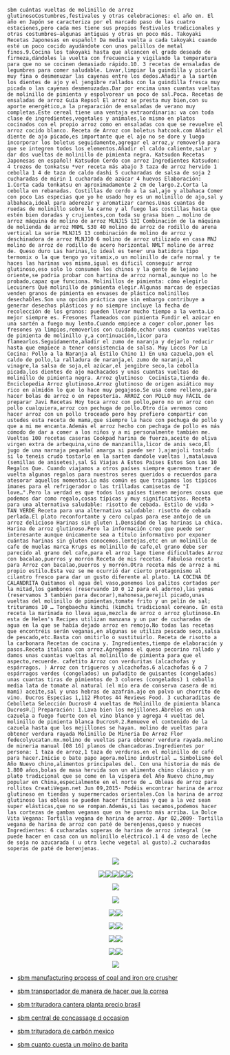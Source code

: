 
```
sbm cuántas vueltas de molinillo de arroz glutinosoCostumbres,festivales y otras celebraciones: el año en. El año en Japón se caracteriza por el marcado paso de las cuatro estaciones,pero cada mes tiene sus propios festivales tradicionales y otras costumbres—algunas antiguas y otras un poco más. Takoyaki Recetas Japonesas en español! Da media vuelta a cada takoyaki cuando esté un poco cocido ayudándote con unos palillos de metal finos.9.Cocina los takoyaki hasta que alcancen el grado deseado de firmeza,dándoles la vuelta con frecuencia y vigilando la temperatura para que no se cocinen demasiado rápido.10. 3 recetas de ensaladas de legumbres para comer saludable. Lavar,limpiar la guindilla y picarla muy fina o desmenuzar las cayenas entre los dedos.Añadir a la sartén los dientes de ajo y el jengibre rallados con la guindilla fresca muy picada o las cayenas desmenuzadas.Dar por encima unas cuantas vueltas de molinillo de pimienta y espolvorear un poco de sal.Poca. Recetas de ensaladas de arroz Guía Repsol El arroz se presta muy bien,con su aporte energético,a la preparación de ensaladas de verano muy completas.Este cereal tiene una ventaja extraordinaria: va con toda clase de ingredientes,vegetales y animales,lo mismo en platos cocinados con el propio arroz como en ensaladas con que se revuelve el arroz cocido blanco. Receta de Arroz con boletus hatcook.com Añadir el diente de ajo picado,es importante que el ajo no se dore y luego incorporar los boletus seguidamente,agregar el arroz,y removerlo para que se integren todos los elementos.Añadir el caldo caliente,salar y dar dos vueltas de molinillo de pimienta negra. Katsudon Recetas Japonesas en español! Katsudon Cerdo con arroz Ingredientes Katsudon: 4 trozos de tonkatsu *ver receta más abajo 3 taza de arroz hervido 1 cebolla 1 4 de taza de caldo dashi 5 cucharadas de salsa de soja 2 cucharadas de mirin 1 cucharada de azúcar 4 huevos Elaboración: 1.Corta cada tonkatsu en aproximadamente 2 cm de largo.2.Corta la cebolla en rebanadas. Costillas de cerdo a la sal,ajo y albahaca Comer con poco Las especias que yo he usado hoy es un molinillo de ajo,sal y albahaca,ideal para aderezar y aromatizar carnes.Unas cuantas de ruedas de molinillo sobre la carne y al fuego las costillas hasta que estén bien doradas y crujientes,con toda su grasa bien … molino de arroz máquina de molino de arroz MLNJ15 13I Combinación de la máquina de molienda de arroz MNML S30 40 molino de arroz de rodillo de arena vertical La serie MLNJ15 13 combinación de molino de arroz y deschinadora de arroz MLNJ10 6 molino de arroz utilizado en casa MNJ molino de arroz de rodillo de acero horizontal NMLT molino de arroz de. Queso duro Las harinas,lo ideal es tener una batidora tipo termomix o la que tengo yo vitamix,o un molinillo de cafe normal y te haces las harinas vos misma,igual es dificil conseguir arroz glutinoso,eso solo lo consumen los chinos y la gente de lejano oriente,se podria probar con hartina de arroz normal,aunque no lo he probado,capaz que funciona. Molinillos de pimienta: cómo elegirlo Lecuiners Qué molinillo de pimienta elegir.Algunas marcas de especias venden granos de pimienta en envases de plástico molinillos desechables.Son una opción práctica que sin embargo contribuye a generar desechos plásticos y no siempre incluye la fecha de recolección de los granos: pueden llevar mucho tiempo a la venta.Lo mejor siempre es. Fresones flameados con pimienta Fundir el azúcar en una sartén a fuego muy lento.Cuando empiece a coger color,poner los fresones ya limpios,removerlos con cuidado,echar unas cuantas vueltas de pimienta de molinillo y,a continuación,licor para flamearlos.Seguidamente,añadir el zumo de naranja y dejarlo reducir hasta que empiece a tener consistencia de salsa. Muy Locos Por La Cocina: Pollo a la Naranja al Estilo Chino 1) En una cazuela,pon el caldo de pollo,la ralladura de naranja,el zumo de naranja,el vinagre,la salsa de soja,el azúcar,el jengibre seco,la cebolla picada,los dientes de ajo machacados y unas cuantas vueltas de molinillo de pimienta negra. Arroz glutinoso  Cocinista,tienda de. Enciclopedia Arroz glutinoso.Arroz glutinoso de origen asiático muy rico en almidón lo que lo hace muy pegajoso.Se usa como relleno,para hacer bolas de arroz o en repostería. ARROZ con POLLO muy FÁCIL de preparar Javi Recetas Hoy toca arroz con pollo,pero no un arroz con pollo cualquiera,arroz con pechuga de pollo.Otro día veremos como hacer arroz con un pollo troceado pero hoy prefiero compartir con ustedes esta receta de mama,que siempre la hace con pechuga de pollo y que a mi me encanta.Además el arroz hecho con pechuga de pollo es más cómodo de dar a comer a los niños y a mi personalmente también me. Vueltas 100 recetas caseras Cookpad harina de fuerza,aceite de oliva virgen extra de arbequina,vino de manzanilla,licor de anis seco,El jugo de una narnaja pequeña( amarga si puede ser ),ajanjoli tostado ( si lo teneis crudo tostarlo en la sarten dandole vueltas ),matalauva (semillas de anisetes),sal Si Viajas A Estos Países Estos Son Los 10 Regalos Que. Cuando viajamos a otros países siempre queremos traer de vuelta algunos regalos para nuestros seres queridos o recuerdos para atesorar aquellos momentos.Lo más común es que traigamos los típicos imanes para el refrigerador o las trilladas camisetas de "I love…".Pero la verdad es que todos los países tienen mejores cosas que podemos dar como regalo,cosas típicas y muy significativas. Receta para una alternativa saludable: risotto de cebada. Estilo de vida > TAN VERDE Receta para una alternativa saludable: risotto de cebada perlada.El plato reconfortante y cero culpas para ese antojo de un arroz delicioso Harinas sin gluten 1.Densidad de las harinas La chica. Harina de arroz glutinoso.Pero la información creo que puede ser interesante aunque únicamente sea a título informativo por exponer cuántas harinas sin gluten conocemos.lentejas,etc en un molinillo de cafe de muelas marca Krups es molinillo de cafe,el grano debe ser parecido al grano del cafe,para el arroz lago tiene dificultades Arroz con bacalao,puerros y morrón Receta de mis recetas. Fabulosa receta para Arroz con bacalao,puerros y morrón.Otra receta más de arroz a mi propio estilo.Ésta vez se me ocurrió dar cierto protagonismo al cilantro fresco para dar un gusto diferente al plato. LA COCINA DE CALANDRITA Quitamos el agua del vaso,ponemos los palitos cortados por la mitad,los gambones (reservando 10 0 12 para el adorno),las yemas (reservamos 3 también para decorar),mahonesa,perejil picado,unas vueltas del molinillo de pimientas,tomate frito y un pelín de sal; trituramos 10 … Tongbaechu kimchi (kimchi tradicional coreano. En esta receta la marinada no lleva agua,mezcla de arroz o arroz glutinoso.En esta de Helen's Recipes utilizan manzana y un par de cucharadas de agua en la que se había dejado arroz en remojo.No todas las recetas que encontréis serán veganas,en algunas se utiliza pescado seco,salsa de pescado,etc.Basta con omitirlo o sustituirlo. Receta de risotto a la carbonara Recetas de cocina y. Ingredientes,tiempo de elaboración y pasos.Receta italiana con arroz.Agregamos el queso pecorino rallado y damos unas cuantas vueltas al molinillo de pimienta para que el aspecto,recuerde. cafetito Arroz con verduritas (alcachofas y espárragos. ) Arroz con trigueros y alcachofas.6 alcachofas 6 o 7 espárragos verdes (congelados) un puñadito de guisantes (congelados) unas cuantas tiras de pimientos de 3 colores (congelados) 1 cebolla media lata de tomate al natural (el mío era de conserva casera de mi mami) aceite,sal y unas hebras de azafrán.ajo en polvo un chorrito de vino. Ducros Especias 1,112 Photos 44 Reviews Food. 3 cucharaditas de Cebolleta Selección Ducros® 4 vueltas de Molinillo de pimienta blanca Ducros®.📌 Preparación: 1.Lava bien los mejillones.Ábrelos en una cazuela a fuego fuerte con el vino blanco y agrega 4 vueltas del molinillo de pimienta blanca Ducros®.2.Remueve el contenido de la cazuela hasta que los mejillones se hayan. molino de vueltas para obtener verdura rayada Molinillo De Mineria De Arroz Flor fedecolyucatan.mx.molino de vueltas para obtener verdura rayada.molino de mineria manual [08 16] planos de chancadoras.Ingredientes por persona: 1 taza de arroz,1 taza de verduras.en el molinillo de café para hacer.Inicie o bate papo agora.molino industrial … Simbolismo del Año Nuevo chino,alimentos principales del. Con una historia de más de 1.800 años,bolas de masa hervida son un alimento chino clásico y un plato tradicional que se come en la víspera del Año Nuevo chino,muy popular en China,especialmente en el norte de … Obleas de arroz para rollitos CreatiVegan.net Jun 09,2015· Podéis encontrar harina de arroz glutinoso en tiendas y supermercados orientales.Con la harina de arroz glutinoso las obleas se pueden hacer finísimas y que a la vez sean super elásticas,que no se rompan.Además,si las secamos,podemos hacer las cortezas de gambas veganas que os he puesto más arriba. La Dolce Vita Vegana: Tortilla vegana de harina de arroz. Apr 02,2009· Tortilla vegana de harina de arroz con paté de berenjenas,queso y nueces Ingredientes: 6 cucharadas soperas de harina de arroz integral (se puede hacer en casa con un molinillo eléctrico).1 4 de vaso de leche de soja no azucarada ( u otra leche vegetal al gusto).2 cucharadas soperas de paté de berenjenas. 
```

<div align="center">

<a href="https://es-crusher.shibang-china.com/github&k=sbm+cu%C3%A1ntas+vueltas+de+molinillo+de+arroz+glutinoso"><img src="https://static.shibang-china.com/es/crusher/logo.jpg"></a>

<a href="https://es-crusher.shibang-china.com/github&k=sbm+cu%C3%A1ntas+vueltas+de+molinillo+de+arroz+glutinoso"><img src="https://static.shibang-china.com/es/crusher/index.jpg"></a><a href="https://es-crusher.shibang-china.com/material.htmlgithub&k=sbm+cu%C3%A1ntas+vueltas+de+molinillo+de+arroz+glutinoso"><img src="https://static.shibang-china.com/es/crusher/material.jpg"></a><a href="https://es-crusher.shibang-china.com/application.htmlgithub&k=sbm+cu%C3%A1ntas+vueltas+de+molinillo+de+arroz+glutinoso"><img src="https://static.shibang-china.com/es/crusher/application.jpg"></a><a href="https://es-crusher.shibang-china.com/aboutus.htmlgithub&k=sbm+cu%C3%A1ntas+vueltas+de+molinillo+de+arroz+glutinoso"><img src="https://static.shibang-china.com/es/crusher/aboutus.jpg"></a><a href="https://es-crusher.shibang-china.com/contact.htmlgithub&k=sbm+cu%C3%A1ntas+vueltas+de+molinillo+de+arroz+glutinoso"><img src="https://static.shibang-china.com/es/crusher/contact.jpg"></a>

<a href="https://es-crusher.shibang-china.com/github&k=sbm+cu%C3%A1ntas+vueltas+de+molinillo+de+arroz+glutinoso"><img src="https://static.shibang-china.com/es/crusher/banner.jpg"></a>

<a href="https://swt.shibang-china.com/github&k=sbm+cu%C3%A1ntas+vueltas+de+molinillo+de+arroz+glutinoso"><img src="https://static.shibang-china.com/es/crusher/text.jpg"></a>

<a href="https://swt.shibang-china.com/github&k=sbm+cu%C3%A1ntas+vueltas+de+molinillo+de+arroz+glutinoso"><img src="https://static.shibang-china.com/es/crusher/chat.jpg"></a><a href="https://es-crusher.shibang-china.com/contact.htmlgithub&k=sbm+cu%C3%A1ntas+vueltas+de+molinillo+de+arroz+glutinoso"><img src="https://static.shibang-china.com/es/crusher/message.jpg"></a>

<a href="https://es-crusher.shibang-china.com/products/pe.htmlgithub&k=sbm+cu%C3%A1ntas+vueltas+de+molinillo+de+arroz+glutinoso"><img src="https://static.shibang-china.com/es/crusher/pe.jpg"></a><a href="https://es-crusher.shibang-china.com/products/pf.htmlgithub&k=sbm+cu%C3%A1ntas+vueltas+de+molinillo+de+arroz+glutinoso"><img src="https://static.shibang-china.com/es/crusher/pf.jpg"></a>

<a href="https://es-crusher.shibang-china.com/products/hpt.htmlgithub&k=sbm+cu%C3%A1ntas+vueltas+de+molinillo+de+arroz+glutinoso"><img src="https://static.shibang-china.com/es/crusher/hpt.jpg"></a><a href="https://es-crusher.shibang-china.com/products/vsi.htmlgithub&k=sbm+cu%C3%A1ntas+vueltas+de+molinillo+de+arroz+glutinoso"><img src="https://static.shibang-china.com/es/crusher/vsi.jpg"></a>

<a href="https://es-crusher.shibang-china.com/products/klv.htmlgithub&k=sbm+cu%C3%A1ntas+vueltas+de+molinillo+de+arroz+glutinoso"><img src="https://static.shibang-china.com/es/crusher/klv.jpg"></a><a href="https://es-crusher.shibang-china.com/products/portable.htmlgithub&k=sbm+cu%C3%A1ntas+vueltas+de+molinillo+de+arroz+glutinoso"><img src="https://static.shibang-china.com/es/crusher/portable.jpg"></a>

<a href="https://swt.shibang-china.com/github&k=sbm+cu%C3%A1ntas+vueltas+de+molinillo+de+arroz+glutinoso"><img src="https://static.shibang-china.com/es/crusher/case.jpg"></a>

</div>


* [sbm manufacturing process of coal and iron ore crusher](sbm%20manufacturing%20process%20of%20coal%20and%20iron%20ore%20crusher.md)

* [sbm transportador de manera de hacer que la correa](sbm%20transportador%20de%20manera%20de%20hacer%20que%20la%20correa.md)

* [sbm trituradora cantera planta precio brasil](sbm%20trituradora%20cantera%20planta%20precio%20brasil.md)

* [sbm central de concassage d occasion](sbm%20central%20de%20concassage%20d%20occasion.md)

* [sbm trituradora de carbón mexico](sbm%20trituradora%20de%20carb%C3%B3n%20mexico.md)

* [sbm cuanto cuesta un molino de barita](sbm%20cuanto%20cuesta%20un%20molino%20de%20barita.md)